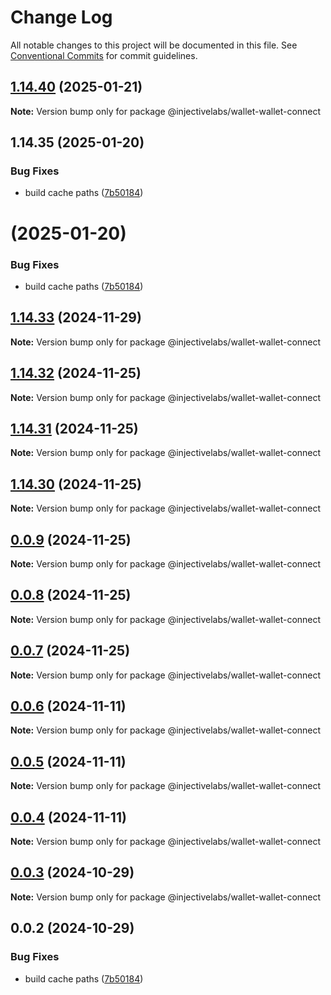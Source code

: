 # Change Log

All notable changes to this project will be documented in this file.
See [Conventional Commits](https://conventionalcommits.org) for commit guidelines.

## [1.14.40](https://github.com/InjectiveLabs/injective-ts/compare/v1.14.35...v1.14.40) (2025-01-21)

**Note:** Version bump only for package @injectivelabs/wallet-wallet-connect





## 1.14.35 (2025-01-20)


### Bug Fixes

* build cache paths ([7b50184](https://github.com/InjectiveLabs/injective-ts/commit/7b5018431d970bfb00d022878fbf7994e4878e72))





#  (2025-01-20)


### Bug Fixes

* build cache paths ([7b50184](https://github.com/InjectiveLabs/injective-ts/commit/7b5018431d970bfb00d022878fbf7994e4878e72))





## [1.14.33](https://github.com/InjectiveLabs/injective-ts/compare/@injectivelabs/wallet-wallet-connect@1.14.33-beta.4...@injectivelabs/wallet-wallet-connect@1.14.33) (2024-11-29)

**Note:** Version bump only for package @injectivelabs/wallet-wallet-connect





## [1.14.32](https://github.com/InjectiveLabs/injective-ts/compare/@injectivelabs/wallet-wallet-connect@1.14.31...@injectivelabs/wallet-wallet-connect@1.14.32) (2024-11-25)

**Note:** Version bump only for package @injectivelabs/wallet-wallet-connect





## [1.14.31](https://github.com/InjectiveLabs/injective-ts/compare/@injectivelabs/wallet-wallet-connect@1.14.30...@injectivelabs/wallet-wallet-connect@1.14.31) (2024-11-25)

**Note:** Version bump only for package @injectivelabs/wallet-wallet-connect





## [1.14.30](https://github.com/InjectiveLabs/injective-ts/compare/@injectivelabs/wallet-wallet-connect@0.0.9...@injectivelabs/wallet-wallet-connect@1.14.30) (2024-11-25)

**Note:** Version bump only for package @injectivelabs/wallet-wallet-connect





## [0.0.9](https://github.com/InjectiveLabs/injective-ts/compare/@injectivelabs/wallet-wallet-connect@0.0.8...@injectivelabs/wallet-wallet-connect@0.0.9) (2024-11-25)

**Note:** Version bump only for package @injectivelabs/wallet-wallet-connect





## [0.0.8](https://github.com/InjectiveLabs/injective-ts/compare/@injectivelabs/wallet-wallet-connect@0.0.7...@injectivelabs/wallet-wallet-connect@0.0.8) (2024-11-25)

**Note:** Version bump only for package @injectivelabs/wallet-wallet-connect





## [0.0.7](https://github.com/InjectiveLabs/injective-ts/compare/@injectivelabs/wallet-wallet-connect@0.0.7-beta.4...@injectivelabs/wallet-wallet-connect@0.0.7) (2024-11-25)

**Note:** Version bump only for package @injectivelabs/wallet-wallet-connect





## [0.0.6](https://github.com/InjectiveLabs/injective-ts/compare/@injectivelabs/wallet-wallet-connect@0.0.5...@injectivelabs/wallet-wallet-connect@0.0.6) (2024-11-11)

**Note:** Version bump only for package @injectivelabs/wallet-wallet-connect





## [0.0.5](https://github.com/InjectiveLabs/injective-ts/compare/@injectivelabs/wallet-wallet-connect@0.0.4...@injectivelabs/wallet-wallet-connect@0.0.5) (2024-11-11)

**Note:** Version bump only for package @injectivelabs/wallet-wallet-connect





## [0.0.4](https://github.com/InjectiveLabs/injective-ts/compare/@injectivelabs/wallet-wallet-connect@0.0.4-beta.7...@injectivelabs/wallet-wallet-connect@0.0.4) (2024-11-11)

**Note:** Version bump only for package @injectivelabs/wallet-wallet-connect





## [0.0.3](https://github.com/InjectiveLabs/injective-ts/compare/@injectivelabs/wallet-wallet-connect@0.0.3-beta.0...@injectivelabs/wallet-wallet-connect@0.0.3) (2024-10-29)

**Note:** Version bump only for package @injectivelabs/wallet-wallet-connect





## 0.0.2 (2024-10-29)


### Bug Fixes

* build cache paths ([7b50184](https://github.com/InjectiveLabs/injective-ts/commit/7b5018431d970bfb00d022878fbf7994e4878e72))
